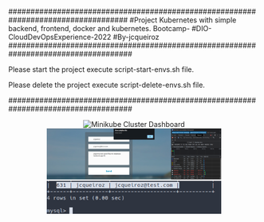 ###################################################################################
#Project Kubernetes with simple backend, frontend, docker and kubernetes. Bootcamp-
#DIO-CloudDevOpsExperience-2022
#By-jcqueiroz                                                                                                    
####################################################################################

Please start the project execute script-start-envs.sh file.

Please delete the project execute script-delete-envs.sh file.

####################################################################################


<p align="center">
  <img src="/IMG/minikube-dashboards.png width="350" title="Minikube Cluster Dashboard">
  <img src="/IMG/add-data-in-frontend-database-backend.png" width="350" alt="add-data-in-frontend-database-backend">
  <img src="/IMG/select-in-mydatabase.png" width="350" alt="select-in-mydatabase">
</p>  
